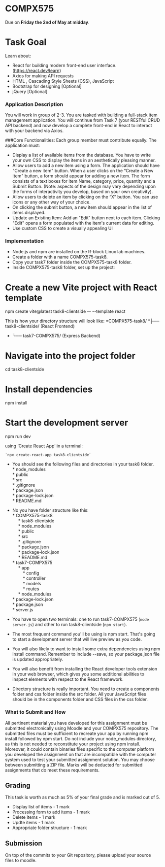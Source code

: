 # COMPX575 
Due on **Friday the 2nd of May at midday**.

# Task Goal
Learn about:
 *  React for building modern front-end user interface. (https://react.dev/learn)
 *  Axios for making API requests
 *  HTML , Cascading Style Sheets (CSS), JavaScript
 *	Bootstrap for designing [Optional]
 *	jQuery [Optional]

### Application Description
You will work in group of 2-3. You are tasked with building a full-stack item management application. You will continue from Task 7 (your RESTful CRUD API backend) and now develop a complete front-end in React to interact with your backend via Axios.

###Core Functionalities:
Each group member must contribute equally. The application must:
* Display a list of available items from the database. You have to write your own CSS to display the items in an aesthetically pleasing manner.
* Allow users to add a new item using a form. The application should have "Create a new item" button. When a user clicks on the “Create a New Item" button, a form should appear for adding a new item. The form consists of a text boxes for item Name, category, price, quantity and a Submit Button. (Note: aspects of the design may vary depending upon the forms of interactivity you develop, based on your own creativity).
* Allow users to delete an item by clicking on the “X” button. You can use icons or any other way of your choice. 
* On clicking the submit button, a new item should appear in the list of items displayed.
* Update an Existing Item: Add an "Edit" button next to each item. Clicking "Edit" opens a form populated with the item's current data for editing.
* Use custom CSS to create a visually appealing UI


### Implementation
* Node.js and npm are installed on the R-block Linux lab machines.
* Create a folder with a name COMPX575-task8.
* Copy your task7 folder inside the COMPX575-task8 folder.
* Inside COMPX575-task8 folder, set up the project:
# Create a new Vite project with React template

npm create vite@latest task8-clientside -- --template react

This is how your directory structure will look like:
*COMPX575-task8/
  *├── task8-clientside/   (React Frontend)
 * └── task7-COMPX575/     (Express Backend)



# Navigate into the project folder
cd task8-clientside

# Install dependencies
npm install

# Start the development server
npm run dev



 using ‘Create React App’ in a terminal: 

	`npx create-react-app task8-clientside`

* You should see the following files and directories in your task8 folder.<br />
        * node_modules<br />
        * public<br />
        * src <br />
        * .gitignore<br />
        * package.json<br />
        * package-lock.json<br />
        * README.md <br />
* No you have folder structure like this:<br />
        * COMPX575-task8<br />
            &nbsp;  &ensp;     * task8-clientside<br />
              &nbsp;  &ensp;           * node_modules<br />
              &nbsp;  &ensp;           * public<br />
              &nbsp;  &ensp;           * src <br />
              &nbsp;  &ensp;           * .gitignore<br />
                &nbsp;  &ensp;         * package.json<br />
               &nbsp;  &ensp;          * package-lock.json<br />
                &nbsp;  &ensp;         * README.md <br />
                * task7-COMPX575<br />
                &nbsp;  &ensp;        * app<br />
                &nbsp;  &ensp;&nbsp;  &ensp;           * config<br />
                &nbsp;  &ensp;&nbsp;  &ensp;           * controller<br />
                &nbsp;  &ensp;&nbsp;  &ensp;           * models <br />
                &nbsp;  &ensp;&nbsp;  &ensp;           * routes<br />
                &nbsp;  &ensp;       * node_modules<br />
                        * package-lock.json<br />
                        * package.json<br />
                        * server.js
                
* You have to open two terminals: one to run task7-COMPX575 (`node server.js`) and other to run task8-clientside (`npm start`).

* The most frequent command you'll be using is npm start. That's going to start a development server that will live preview as you code. 
* You will also likely to want to install some extra dependencies using npm install command. Remember to include --save, so your package.json file is updated appropriately. 
* You will also benefit from installing the React developer tools extension in your web browser, which gives you some additional abilities to inspect elements with respect to the React framework.  
* Directory structure is really important. You need to create a components folder and css folder inside the src folder.  All your JavaScript files should be in the components folder and CSS files in the css folder.


### What to Submit and How
All pertinent material you have developed for this assignment must be submitted electronically using Moodle and your COMPX575 repository.  The submitted files must be sufficient to recreate your app by running npm install followed by npm start. Do not include your node_modules directory, as this is not needed to reconstitute your project using npm install. Moreover, it could contain binaries files specific to the computer platform you developed the assignment on that are incompatible with the computer system used to test your submitted assignment solution. 
You may choose between submitting a ZIP file. Marks will be deducted for submitted assignments that do meet these requirements.


## Grading
This task is worth as much as 5% of your final grade and is marked out of 5.
* Display list of items - 1 mark
* Processing form to add items - 1 mark
* Delete items - 1 mark
* Updte items - 1 mark
* Appropriate folder structure - 1 mark

## Submission
On top of the commits to your Git repository, please upload your source files to moodle.
